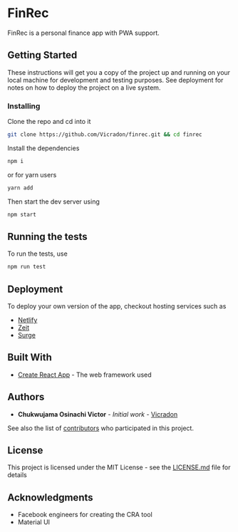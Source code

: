 # FinRec

FinRec is a personal finance app with PWA support.

## Getting Started
These instructions will get you a copy of the project up and running on your local machine for development and testing purposes. See deployment for notes on how to deploy the project on a live system.

### Installing
Clone the repo and cd into it
```bash
git clone https://github.com/Vicradon/finrec.git && cd finrec
```
Install the dependencies
```bash
npm i
```
or for yarn users
```bash
yarn add
```
Then start the dev server using
```bash
npm start
```

## Running the tests

To run the tests, use
```bash
npm run test
```

## Deployment

To deploy your own version of the app, checkout hosting services such as 
* [Netlify](https://www.netlify.com/)
* [Zeit](https://zeit.co/)
* [Surge](https://surge.sh/)

## Built With

* [Create React App](https://create-react-app.dev/) - The web framework used


## Authors

* **Chukwujama Osinachi Victor** - *Initial work* - [Vicradon](https://github.com/Vicradon)

See also the list of [contributors](https://github.com/Vicradon/contributors) who participated in this project.

## License

This project is licensed under the MIT License - see the [LICENSE.md](LICENSE.md) file for details

## Acknowledgments

* Facebook engineers for creating the CRA tool
* Material UI
